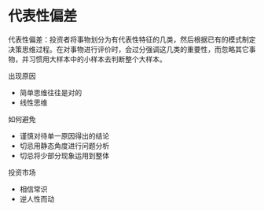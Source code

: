 # 代表性偏差

代表性偏差：投资者将事物划分为有代表性特征的几类，然后根据已有的模式制定决策思维过程。在对事物进行评价时，会过分强调这几类的重要性，而忽略其它事物，并习惯用大样本中的小样本去判断整个大样本。

出现原因

- 简单思维往往是对的
- 线性思维

如何避免

- 谨慎对待单一原因得出的结论
- 切忌用静态角度进行问题分析
- 切忌将少部分现象运用到整体

投资市场

- 相信常识
- 逆人性而动
